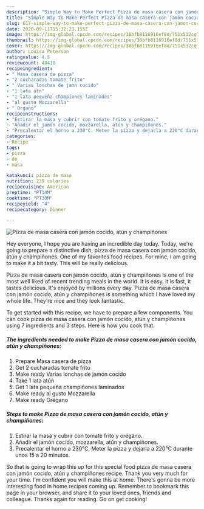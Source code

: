 ```yaml
---
description: "Simple Way to Make Perfect Pizza de masa casera con jamón cocido, atún y champiñones"
title: "Simple Way to Make Perfect Pizza de masa casera con jamón cocido, atún y champiñones"
slug: 617-simple-way-to-make-perfect-pizza-de-masa-casera-con-jamon-cocido-atun-y-champinones
date: 2020-09-11T15:32:23.155Z
image: https://img-global.cpcdn.com/recipes/38bfb8116916ef8d/751x532cq70/pizza-de-masa-casera-con-jamon-cocido-atun-y-champinones-foto-principal.jpg
thumbnail: https://img-global.cpcdn.com/recipes/38bfb8116916ef8d/751x532cq70/pizza-de-masa-casera-con-jamon-cocido-atun-y-champinones-foto-principal.jpg
cover: https://img-global.cpcdn.com/recipes/38bfb8116916ef8d/751x532cq70/pizza-de-masa-casera-con-jamon-cocido-atun-y-champinones-foto-principal.jpg
author: Louisa Peterson
ratingvalue: 4.5
reviewcount: 48418
recipeingredient:
- " Masa casera de pizza"
- "2 cucharadas tomate frito"
- " Varias lonchas de jamn cocido"
- "1 lata atn"
- "1 lata pequeña championes laminados"
- "al gusto Mozzarella"
- " Organo"
recipeinstructions:
- "Estirar la masa y cubrir con tomate frito y orégano."
- "Añadir el jamón cocido, mozzarella, atún y champiñones."
- "Precalentar el horno a 230°C. Meter la pizza y dejarla a 220°C durante unos 15 a 20 minutos."
categories:
- Recipe
tags:
- pizza
- de
- masa

katakunci: pizza de masa 
nutrition: 239 calories
recipecuisine: American
preptime: "PT14M"
cooktime: "PT30M"
recipeyield: "4"
recipecategory: Dinner

---
```



![Pizza de masa casera con jamón cocido, atún y champiñones](https://img-global.cpcdn.com/recipes/38bfb8116916ef8d/751x532cq70/pizza-de-masa-casera-con-jamon-cocido-atun-y-champinones-foto-principal.jpg)

Hey everyone, I hope you are having an incredible day today. Today, we're going to prepare a distinctive dish, pizza de masa casera con jamón cocido, atún y champiñones. One of my favorites food recipes. For mine, I am going to make it a bit tasty. This will be really delicious.

Pizza de masa casera con jamón cocido, atún y champiñones is one of the most well liked of recent trending meals in the world. It is easy, it is fast, it tastes delicious. It's enjoyed by millions every day. Pizza de masa casera con jamón cocido, atún y champiñones is something which I have loved my whole life. They're nice and they look fantastic.




To get started with this recipe, we have to prepare a few components. You can cook pizza de masa casera con jamón cocido, atún y champiñones using 7 ingredients and 3 steps. Here is how you cook that.

<!--inarticleads1-->

##### The ingredients needed to make Pizza de masa casera con jamón cocido, atún y champiñones:

1. Prepare  Masa casera de pizza
1. Get 2 cucharadas tomate frito
1. Make ready  Varias lonchas de jamón cocido
1. Take 1 lata atún
1. Get 1 lata pequeña champiñones laminados
1. Make ready al gusto Mozzarella
1. Make ready  Orégano




<!--inarticleads2-->

##### Steps to make Pizza de masa casera con jamón cocido, atún y champiñones:

1. Estirar la masa y cubrir con tomate frito y orégano.
1. Añadir el jamón cocido, mozzarella, atún y champiñones.
1. Precalentar el horno a 230°C. Meter la pizza y dejarla a 220°C durante unos 15 a 20 minutos.




So that is going to wrap this up for this special food pizza de masa casera con jamón cocido, atún y champiñones recipe. Thank you very much for your time. I'm confident you will make this at home. There's gonna be more interesting food in home recipes coming up. Remember to bookmark this page in your browser, and share it to your loved ones, friends and colleague. Thanks again for reading. Go on get cooking!
